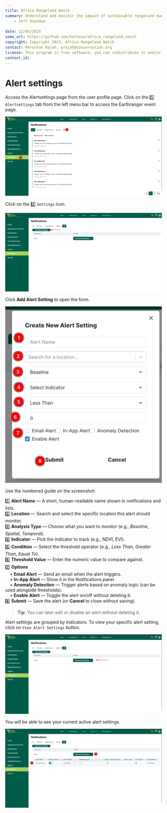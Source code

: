 ```yaml
---
title: Africa Rangeland Watch
summary: Understand and monitor the impact of sustainable rangeland management in Africa.
    - Jeff Osundwa
    
date: 12/05/2025
some_url: https://github.com/kartoza/africa_rangeland_watch
copyright: Copyright 2023, Africa Rangeland Watch
contact: Perushan Rajah, prajah@conservation.org
license: This program is free software; you can redistribute it and/or modify it under the terms of the GNU Affero General Public License as published by the Free Software Foundation; either version 3 of the License, or (at your option) any later version.
context_id: 
---
```


# Alert settings

Access the Alertsettings page from the user profile page. Click on the 1️⃣ `Alertsettings` tab from the left menu bar to access the Earthranger event page.

[![Notifications section](./img/alertsettings-img-1.png)](./img/alertsettings-img-1.png)

Click on the 2️⃣ `Settings` icon.

[![Alertsettings](./img/alertsettings-img-2.png)](./img/alertsettings-img-2.png)

Click **Add Alert Setting** to open the form.

[![Create New Alert Setting](./img/alertsettings-img-3.png)](./img/alertsettings-img-3.png)

Use the numbered guide on the screenshot:

1️⃣ **Alert Name** — A short, human-readable name shown in notifications and lists.  
2️⃣ **Location** — Search and select the specific location this alert should monitor.  
3️⃣ **Analysis Type** — Choose what you want to monitor (e.g., *Baseline*, *Spatial*, *Temporal*).  
4️⃣ **Indicator** — Pick the indicator to track (e.g., NDVI, EVI).  
5️⃣ **Condition** — Select the threshold operator (e.g., *Less Than*, *Greater Than*, *Equal To*).  
6️⃣ **Threshold Value** — Enter the numeric value to compare against.  
7️⃣ **Options**  
&nbsp;&nbsp;&nbsp;&nbsp;• **Email Alert** — Send an email when the alert triggers.  
&nbsp;&nbsp;&nbsp;&nbsp;• **In-App Alert** — Show it in the Notifications panel.  
&nbsp;&nbsp;&nbsp;&nbsp;• **Anomaly Detection** — Trigger alerts based on anomaly logic (can be used alongside thresholds).  
&nbsp;&nbsp;&nbsp;&nbsp;• **Enable Alert** — Toggle the alert on/off without deleting it.  
8️⃣ **Submit** — Save the alert (or **Cancel** to close without saving).

> **Tip:** You can later edit or disable an alert without deleting it.

Alert settings are grouped by indicators.
To view your specific alert setting, click on `View Alert Settings` button.

[![View Alert settings](./img/alertsettings-img-4.png)](./img/alertsettings-img-4.png)

You will be able to see your current active alert settings.

[![View Alert settings](./img/alertsettings-img-5.png)](./img/alertsettings-img-5.png)
